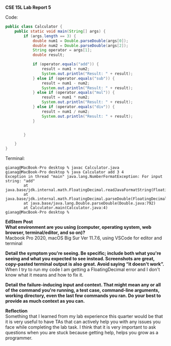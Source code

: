 **CSE 15L Lab Report 5**

Code: <br />
```java
public class Calculator {
    public static void main(String[] args) {
        if (args.length == 3) {
            double num1 = Double.parseDouble(args[0]);
            double num2 = Double.parseDouble(args[2]);
            String operator = args[1];
            double result;

            if (operator.equals("add")) {
                result = num1 + num2;
                System.out.println("Result: " + result);
            } else if (operator.equals("sub")) {
                result = num1 - num2;
                System.out.println("Result: " + result);
            } else if (operator.equals("mul")) {
                result = num1 * num2;
                System.out.println("Result: " + result);
            } else if (operator.equals("div")) {
                result = num1 / num2;
                System.out.println("Result: " + result);
            }


        }

    }
}
```

Terminal: <br />
```
gianag@MacBook-Pro desktop % javac Calculator.java
gianag@MacBook-Pro desktop % java Calculator add 3 4
Exception in thread "main" java.lang.NumberFormatException: For input string: "add"
        at java.base/jdk.internal.math.FloatingDecimal.readJavaFormatString(FloatingDecimal.java:2054)
        at java.base/jdk.internal.math.FloatingDecimal.parseDouble(FloatingDecimal.java:110)
        at java.base/java.lang.Double.parseDouble(Double.java:792)
        at Calculator.main(Calculator.java:4)
gianag@MacBook-Pro desktop % 
```

**EdStem Post** <br />
**What environment are you using (computer, operating system, web browser, terminal/editor, and so on)?** <br />
Macbook Pro 2020, macOS Big Sur Ver 11.7.6, using VSCode for editor and terminal


**Detail the symptom you're seeing. Be specific; include both what you're seeing and what you expected to see instead. Screenshots are great, copy-pasted terminal output is also great. Avoid saying “it doesn't work”.** <br />
When I try to run my code I am getting a FloatingDecimal error and I don't know what it means and how to fix it.


**Detail the failure-inducing input and context. That might mean any or all of the command you're running, a test case, command-line arguments, working directory, even the last few commands you ran. Do your best to provide as much context as you can.** <br /> 



**Reflection** <br />
Something that I learned from my lab experience this quarter would be that it is very useful 
to have TAs that can actively help you with any issues you face while completing the lab task. 
I think that it is very important to ask questions when you are stuck because getting help, helps 
you grow as a programmer.
